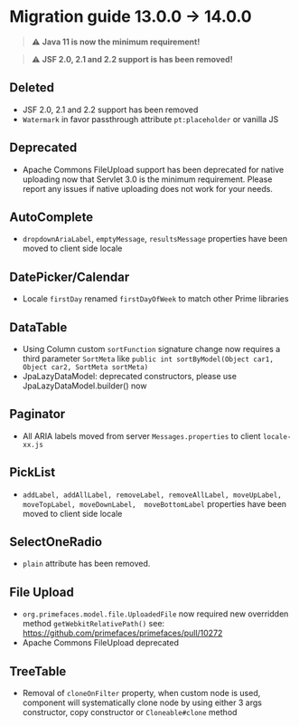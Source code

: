 # Migration guide 13.0.0 -> 14.0.0

> :warning: **Java 11 is now the minimum requirement!**

> :warning: **JSF 2.0, 2.1 and 2.2 support is has been removed!**

## Deleted
  * JSF 2.0, 2.1 and 2.2 support has been removed
  * `Watermark` in favor passthrough attribute `pt:placeholder` or vanilla JS
  
## Deprecated
  * Apache Commons FileUpload support has been deprecated for native uploading now that Servlet 3.0 is the minimum requirement. Please report any issues if native uploading does not work for your needs.

## AutoComplete
  * `dropdownAriaLabel`, `emptyMessage`, `resultsMessage` properties have been moved to client side locale

## DatePicker/Calendar
  * Locale `firstDay` renamed `firstDayOfWeek` to match other Prime libraries
  
## DataTable
  * Using Column custom `sortFunction` signature change now requires a third parameter `SortMeta` like `public int sortByModel(Object car1, Object car2, SortMeta sortMeta)`
  * JpaLazyDataModel: deprecated constructors, please use JpaLazyDataModel.builder() now

## Paginator
  * All ARIA labels moved from server `Messages.properties` to client `locale-xx.js`
  
## PickList
  * `addLabel, addAllLabel, removeLabel, removeAllLabel, moveUpLabel,  moveTopLabel, moveDownLabel,  moveBottomLabel` properties have been moved to client side locale

## SelectOneRadio
  * `plain` attribute has been removed.

## File Upload
  * `org.primefaces.model.file.UploadedFile` now required new overridden method `getWebkitRelativePath()` see: https://github.com/primefaces/primefaces/pull/10272
  * Apache Commons FileUpload deprecated

## TreeTable
  * Removal of `cloneOnFilter` property, when custom node is used, component will systematically clone node by using either 3 args constructor, copy constructor or `Cloneable#clone` method 
